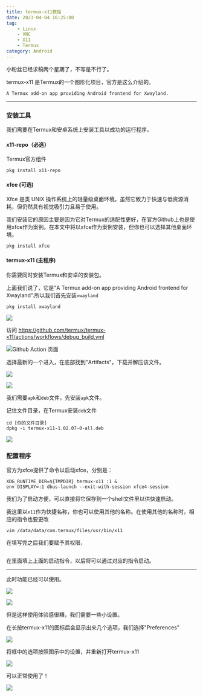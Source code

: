 ```yaml
---
title: termux-x11教程
date: 2023-04-04 16:25:00
tag: 
    - Linux
    - VNC
    - X11
    - Termux
category: Android
---
```


小粉丝已经求稿两个星期了，不写是不行了。

termux-x11 是Termux的一个图形化项目，官方是这么介绍的。

```text
A Termux add-on app providing Android frontend for Xwayland.
```


--- 

### 安装工具
我们需要在Termux和安卓系统上安装工具以成功的运行程序。

#### x11-repo（必选）
Termux官方组件

```shell
pkg install x11-repo
```

#### xfce (可选)
Xfce 是类 UNIX 操作系统上的轻量级桌面环境。虽然它致力于快速与低资源消耗，但仍然具有视觉吸引力且易于使用。

我们安装它的原因主要是因为它对Termux的适配性更好，在官方Github上也是使用xfce作为案例。在本文中将以xfce作为案例安装，但你也可以选择其他桌面环境。

```shell
pkg install xfce
```

#### termux-x11 (主程序)
你需要同时安装Termux和安卓的安装包。

上面我们说了，它是"A Termux add-on app providing Android frontend for Xwayland".所以我们首先安装`xwayland`

```shell
pkg install xwayland
```


![](https://image.hestudio.org/img/2023/04/04/642c47bb0f158.jpg)

访问 https://github.com/termux/termux-x11/actions/workflows/debug_build.yml 

![Github Action 页面](https://image.hestudio.org/img/2023/04/04/642c448248d66.jpg)

选择最新的一个进入，在底部找到"Artifacts"，下载并解压该文件。

![](https://image.hestudio.org/img/2023/04/04/642c451390c51.jpg)

![](https://image.hestudio.org/img/2023/04/04/642c467084ad2.jpg)

我们需要`apk`和`deb`文件，先安装`apk`文件。

记住文件目录，在Termux安装`deb`文件

```shell
cd [你的文件目录]
dpkg -i termux-x11-1.02.07-0-all.deb
```

![](https://image.hestudio.org/img/2023/04/04/642c476edb2b1.jpg)

### 配置程序
官方为xfce提供了命令以启动xfce，分别是：

```shell
XDG_RUNTIME_DIR=${TMPDIR} termux-x11 :1 &
env DISPLAY=:1 dbus-launch --exit-with-session xfce4-session
```

我们为了启动方便，可以直接将它保存到一个shell文件里以供快速启动。

我这里以`x11`作为快捷名称，你也可以使用其他的名称。在使用其他的名称时，相应的指令也要更改

```shell
vim /data/data/com.termux/files/usr/bin/x11
```

在填写完之后我们要赋予其权限，

```shell

```

在里面填上上面的启动指令，以后将可以通过对应的指令启动。

---

此时功能已经可以使用。

![](https://image.hestudio.org/img/2023/04/05/642c4bb00adba.jpg)

![](https://image.hestudio.org/img/2023/04/05/642c4bb4085cc.jpg)

但是这样使用体验感很糟，我们需要一些小设置。

在长按termux-x11的图标后会显示出来几个选项，我们选择"Preferences"

![](https://image.hestudio.org/img/2023/04/05/642c4c601609e.jpg)

将框中的选项按照图示中的设置，并重新打开termux-x11

![](https://image.hestudio.org/img/2023/04/05/642c4d138279a.png)

可以正常使用了！

![](https://image.hestudio.org/img/2023/04/05/642c4e09d5602.jpg)